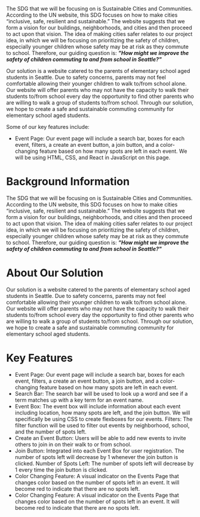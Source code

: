
The SDG that we will be focusing on is Sustainable Cities and Communities. According to the UN website, this SDG focuses on how to make cities “inclusive, safe, resilient and sustainable.” The website suggests that we form a vision for our buildings, neighborhoods, and cities and then proceed to act upon that vision. The idea of making cities safer relates to our project idea, in which we will be focusing on prioritizing the safety of children, especially younger children whose safety may be at risk as they commute to school. Therefore, our guiding question is: ***"How might we improve the safety of children commuting to and from school in Seattle?"***

Our solution is a website catered to the parents of elementary school aged students in Seattle. Due to safety concerns, parents may not feel comfortable allowing their younger children to walk to/from school alone. Our website will offer parents who may not have the capacity to walk their students to/from school every day the opportunity to find other parents who are willing to walk a group of students to/from school. Through our solution, we hope to create a safe and sustainable commuting community for elementary school aged students.

Some of our key features include:
* Event Page: Our event page will include a search bar, boxes for each event, filters, a create an event button, a join button, and a color-changing feature based on how many spots are left in each event. We will be using HTML, CSS, and React in JavaScript on this page.

# Background Information

The SDG that we will be focusing on is Sustainable Cities and Communities. According to the UN website, this SDG focuses on how to make cities “inclusive, safe, resilient and sustainable.” The website suggests that we form a vision for our buildings, neighborhoods, and cities and then proceed to act upon that vision. The idea of making cities safer relates to our project idea, in which we will be focusing on prioritizing the safety of children, especially younger children whose safety may be at risk as they commute to school. Therefore, our guiding question is: ***"How might we improve the safety of children commuting to and from school in Seattle?"***

# About Our Solution
Our solution is a website catered to the parents of elementary school aged students in Seattle. Due to safety concerns, parents may not feel comfortable allowing their younger children to walk to/from school alone. Our website will offer parents who may not have the capacity to walk their students to/from school every day the opportunity to find other parents who are willing to walk a group of students to/from school. Through our solution, we hope to create a safe and sustainable commuting community for elementary school aged students.

# Key Features
* Event Page: Our event page will include a search bar, boxes for each event, filters, a create an event button, a join button, and a color-changing feature based on how many spots are left in each event.
* Search Bar: The search bar will be used to look up a word and see if a term matches up with a key term for an event name. 
* Event Box: The event box will include information about each event including location, how many spots are left, and the join button. We will specifically be using CSS to create flexboxes for our events.
Filters: The filter function will be used to filter out events by neighborhood, school, and the number of spots left. 
* Create an Event Button: Users will be able to add new events to invite others to join in on their walk to or from school.
* Join Button: Integrated into each Event Box for user registration. The number of spots left will decrease by 1 whenever the join button is clicked.
Number of Spots Left: The number of spots left will decrease by 1 every time the join button is clicked.
* Color Changing Feature: A visual indicator on the Events Page that changes color based on the number of spots left in an event. It will become red to indicate that there are no spots left.
* Color Changing Feature: A visual indicator on the Events Page that changes color based on the number of spots left in an event. It will become red to indicate that there are no spots left.


